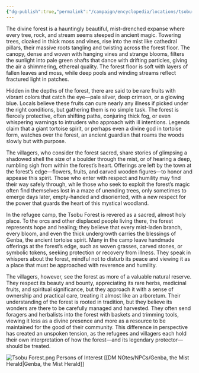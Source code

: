 ```yaml
---
{"dg-publish":true,"permalink":"/campaign/encyclopedia/locations/tsobu-forest-the-arboretum/"}
---
```


The divine forest is a hauntingly beautiful, mist-drenched expanse where every tree, rock, and stream seems steeped in ancient magic. Towering trees, cloaked in thick moss and vines, rise into the mist like cathedral pillars, their massive roots tangling and twisting across the forest floor. The canopy, dense and woven with hanging vines and strange blooms, filters the sunlight into pale green shafts that dance with drifting particles, giving the air a shimmering, ethereal quality. The forest floor is soft with layers of fallen leaves and moss, while deep pools and winding streams reflect fractured light in patches.

Hidden in the depths of the forest, there are said to be rare fruits with vibrant colors that catch the eye—pale silver, deep crimson, or a glowing blue. Locals believe these fruits can cure nearly any illness if picked under the right conditions, but gathering them is no simple task. The forest is fiercely protective, often shifting paths, conjuring thick fog, or even whispering warnings to intruders who approach with ill intentions. Legends claim that a giant tortoise spirit, or perhaps even a divine god in tortoise form, watches over the forest, an ancient guardian that roams the woods slowly but with purpose.

The villagers, who consider the forest sacred, share stories of glimpsing a shadowed shell the size of a boulder through the mist, or of hearing a deep, rumbling sigh from within the forest’s heart. Offerings are left by the town at the forest’s edge—flowers, fruits, and carved wooden figures—to honor and appease this spirit. Those who enter with respect and humility may find their way safely through, while those who seek to exploit the forest’s magic often find themselves lost in a maze of unending trees, only sometimes to emerge days later, empty-handed and disoriented, with a new respect for the power that guards the heart of this mystical woodland. 

In the refugee camp, the Tsobu Forest is revered as a sacred, almost holy place. To the orcs and other displaced people living there, the forest represents hope and healing; they believe that every mist-laden branch, every bloom, and even the thick undergrowth carries the blessings of Genba, the ancient tortoise spirit. Many in the camp leave handmade offerings at the forest’s edge, such as woven grasses, carved stones, or symbolic tokens, seeking protection or recovery from illness. They speak in whispers about the forest, mindful not to disturb its peace and viewing it as a place that must be approached with reverence and humility.

The villagers, however, see the forest as more of a valuable natural reserve. They respect its beauty and bounty, appreciating its rare herbs, medicinal fruits, and spiritual significance, but they approach it with a sense of ownership and practical care, treating it almost like an arboretum. Their understanding of the forest is rooted in tradition, but they believe its wonders are there to be carefully managed and harvested. They often send foragers and herbalists into the forest with baskets and trimming tools, viewing it less as a divine presence and more as a resource to be maintained for the good of their community. This difference in perspective has created an unspoken tension, as the refugees and villagers each hold their own interpretation of how the forest—and its legendary protector—should be treated.

![Tsobu Forest.png](/img/user/Config/DATA/Image%20Storage/Tsobu%20Forest.png)
Persons of Interest
[[DM NOtes/NPCs/Genba, the Mist Herald\|Genba, the Mist Herald]]